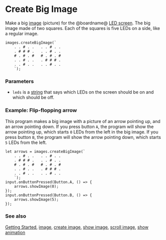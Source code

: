 # Create Big Image

Make a big [image](/reference/images/image) (picture) for the @boardname@
[LED screen](/device/screen). The big image made of two squares.
Each of the squares is five LEDs on a side, like a regular image.

```sig
images.createBigImage(`
    . . # . .   . . # . .
    . # # # .   . . # . .
    # . # . #   # . # . #
    . . # . .   . # # # .
    . . # . .   . . # . .
    `);
```

### Parameters

* ``leds`` is a [string](/reference/types/string) that says which LEDs
on the screen should be on and which should be off.


### Example: Flip-flopping arrow

This program makes a big image with a picture of an arrow pointing up,
and an arrow pointing down.  If you press button `A`, the program will
show the arrow pointing up, which starts `0` LEDs from the left in the
big image.  If you press button `B`, the program will show the arrow
pointing down, which starts `5` LEDs from the left.

```blocks
let arrows = images.createBigImage(`
    . . # . .   . . # . .
    . # # # .   . . # . .
    # . # . #   # . # . #
    . . # . .   . # # # .
    . . # . .   . . # . .
    `);
input.onButtonPressed(Button.A, () => {
    arrows.showImage(0);
});
input.onButtonPressed(Button.B, () => {
    arrows.showImage(5);
});
```

### See also

[Getting Started](/getting-started), [image](/reference/images/image),
[create image](/reference/images/create-image),
[show image](/reference/images/show-image),
[scroll image](/reference/images/scroll-image), [show animation](/reference/basic/show-animation)
